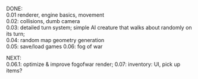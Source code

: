 DONE:   
0.01 renderer, engine basics, movement  
0.02: collisions, dumb camera  
0.03: detailed turn system; simple AI creature that walks about randomly on its turn;  
0.04: random map geometry generation  
0.05: save/load games
0.06: fog of war 

NEXT:  
0.06.1: optimize & improve fogofwar render;
0.07: inventory: UI, pick up items?